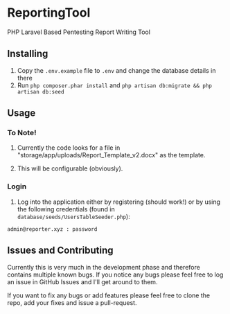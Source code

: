# ReportingTool

PHP Laravel Based Pentesting Report Writing Tool

## Installing

1. Copy the `.env.example` file to `.env` and change the database details in there
2. Run `php composer.phar install` and `php artisan db:migrate && php artisan db:seed`

## Usage

### To Note!

1. Currently the code looks for a file in "storage/app/uploads/Report_Template_v2.docx" as the template.

2. This will be configurable (obviously).

### Login

1. Log into the application either by registering (should work!) or by using the following credentials (found in `database/seeds/UsersTableSeeder.php`):
``` 
admin@reporter.xyz : password
```

## Issues and Contributing

Currently this is very much in the development phase and therefore contains multiple known bugs. If you notice any bugs please feel free to log an issue in GitHub Issues and I'll get around to them.

If you want to fix any bugs or add features please feel free to clone the repo, add your fixes and issue a pull-request.
